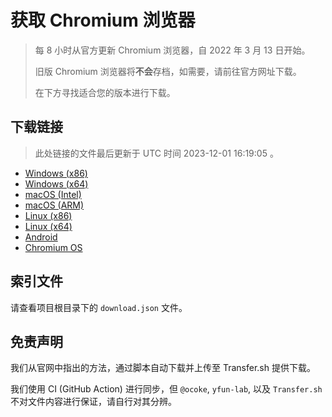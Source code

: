 # 获取 Chromium 浏览器

> 每 8 小时从官方更新 Chromium 浏览器，自 2022 年 3 月 13 日开始。
> 
> 旧版 Chromium 浏览器将**不会**存档，如需要，请前往官方网址下载。
>
> 在下方寻找适合您的版本进行下载。

## 下载链接

> 此处链接的文件最后更新于 UTC 时间 2023-12-01 16:19:05
。

- [Windows (x86)](https://transfer.sh/dwQtW31uvh/Win.zip)
- [Windows (x64)](https://transfer.sh/Sm1NWhda5H/Win_x64.zip)
- [macOS (Intel)](https://transfer.sh/OUx5hE5L4N/Mac.zip)
- [macOS (ARM)](https://transfer.sh/vzeLkcFr9i/Mac_Arm.zip)
- [Linux (x86)](https://transfer.sh/6he8bKkkti/Linux.zip)
- [Linux (x64)](https://transfer.sh/5MDY9xHatW/Linux_x64.zip)
- [Android](https://transfer.sh/k9QXhszuH1/Android.zip)
- [Chromium OS](https://transfer.sh/hiLabzNbxQ/Linux_ChromiumOS_Full.zip)

## 索引文件

请查看项目根目录下的 `download.json` 文件。

## 免责声明

我们从官网中指出的方法，通过脚本自动下载并上传至 Transfer.sh 提供下载。

我们使用 CI (GitHub Action) 进行同步，但 `@ocoke`, `yfun-lab`, 以及 `Transfer.sh` 不对文件内容进行保证，请自行对其分辨。
